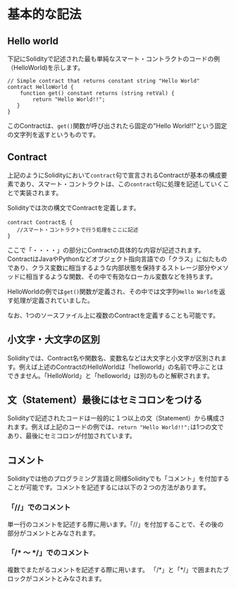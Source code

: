 # 基本的な記法

## Hello world

下記にSolidityで記述された最も単純なスマート・コントラクトのコードの例（HelloWorld\)を示します。

```text
// Simple contract that returns constant string "Hello World"
contract HelloWorld {
    function get() constant returns (string retVal) {
        return "Hello World!!";
   }
}
```

このContractは、`get()`関数が呼び出されたら固定の"Hello World!!"という固定の文字列を返すというものです。

## Contract

上記のようにSolidityにおいて`contract`句で宣言されるContractが基本の構成要素であり、スマート・コントラクトは、この`contract`句に処理を記述していくことで実装されます。

Solidityでは次の構文でContractを定義します。

```text
contract Contract名 {
   //スマート・コントラクトで行う処理をここに記述
}
```

ここで「・・・・」の部分にContractの具体的な内容が記述されます。ContractはJavaやPythonなどオブジェクト指向言語での「クラス」に似たものであり、クラス変数に相当するような内部状態を保持するストレージ部分やメソッドに相当するような関数、その中で有効なローカル変数などを持ちます。

HelloWorldの例では`get()`関数が定義され、その中では文字列`Hello World`を返す処理が定義されていました。

なお、1つのソースファイル上に複数のContractを定義することも可能です。

## 小文字・大文字の区別

Solidityでは、Contract名や関数名、変数名などは大文字と小文字が区別されます。例えば上述のContractのHelloWorldは「helloworld」の名前で呼ぶことはできません。「HelloWorld」と「helloworld」は別のものと解釈されます。

## 文（Statement）最後にはセミコロンをつける

Solidityで記述されたコードは一般的に１つ以上の文（Statement）から構成されます。例えば上記のコードの例では、`return "Hello World!!";`は1つの文であり、最後にセミコロンが付加されています。

## コメント

Solidityでは他のプログラミング言語と同様Solidityでも「コメント」を付加することが可能です。コメントを記述するには以下の２つの方法があります。

### 「//」でのコメント

単一行のコメントを記述する際に用います。「//」を付加することで、その後の部分がコメントとみなされます。

### 「/\* ～ \*/」でのコメント

複数でまたがるコメントを記述する際に用います。 「/\*」と「\*/」で囲まれたブロックがコメントとみなされます。

